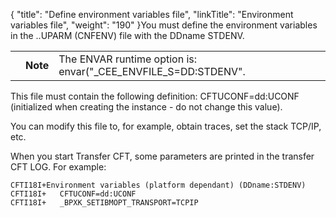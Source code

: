 {
    "title": "Define environment variables file",
    "linkTitle": "Environment variables file",
    "weight": "190"
}You must define the environment variables in the <span class="code">..UPARM (CNFENV)</span> file with the DDname <span class="code">STDENV</span>.

<table>
   <tbody>
      <tr>
         <td>         </td>
         <td><span><strong>Note</strong></span>         </td>
         <td>The ENVAR runtime option is: <span class="code">envar("_CEE_ENVFILE_S=DD:STDENV"</span>.         </td>
      </tr>
   </tbody>
</table>

This file must contain the following definition: <span class="code">CFTUCONF=dd:UCONF </span>(initialized when creating the instance - do not change this value).

You can modify this file to, for example, obtain traces, set the stack TCP/IP, etc.

When you start Transfer CFT, some parameters are printed in the transfer CFT LOG. For example:



    CFTI18I+Environment variables (platform dependant) (DDname:STDENV)
    CFTI18I+   CFTUCONF=dd:UCONF
    CFTI18I+   _BPXK_SETIBMOPT_TRANSPORT=TCPIP
